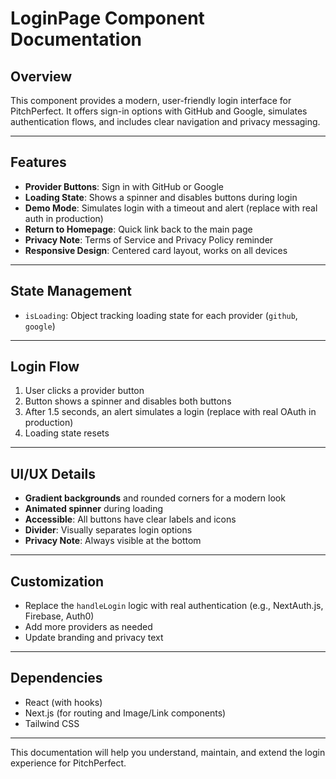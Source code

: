 # LoginPage Component Documentation

## Overview
This component provides a modern, user-friendly login interface for PitchPerfect. It offers sign-in options with GitHub and Google, simulates authentication flows, and includes clear navigation and privacy messaging.

---

## Features
- **Provider Buttons**: Sign in with GitHub or Google
- **Loading State**: Shows a spinner and disables buttons during login
- **Demo Mode**: Simulates login with a timeout and alert (replace with real auth in production)
- **Return to Homepage**: Quick link back to the main page
- **Privacy Note**: Terms of Service and Privacy Policy reminder
- **Responsive Design**: Centered card layout, works on all devices

---

## State Management
- `isLoading`: Object tracking loading state for each provider (`github`, `google`)

---

## Login Flow
1. User clicks a provider button
2. Button shows a spinner and disables both buttons
3. After 1.5 seconds, an alert simulates a login (replace with real OAuth in production)
4. Loading state resets

---

## UI/UX Details
- **Gradient backgrounds** and rounded corners for a modern look
- **Animated spinner** during loading
- **Accessible**: All buttons have clear labels and icons
- **Divider**: Visually separates login options
- **Privacy Note**: Always visible at the bottom

---

## Customization
- Replace the `handleLogin` logic with real authentication (e.g., NextAuth.js, Firebase, Auth0)
- Add more providers as needed
- Update branding and privacy text

---

## Dependencies
- React (with hooks)
- Next.js (for routing and Image/Link components)
- Tailwind CSS

---

This documentation will help you understand, maintain, and extend the login experience for PitchPerfect.
